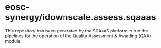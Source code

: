 <!--
SPDX-FileCopyrightText: Copyright contributors to the Software Quality Assurance as a Service (SQAaaS) project <sqaaas@ibergrid.eu>

SPDX-License-Identifier: GPL-3.0-only
-->

# eosc-synergy/idownscale.assess.sqaaas
This repository has been generated by the SQAaaS platform to run the pipelines
for the operation of the
Quality Assessment & Awarding (QAA)
module.
